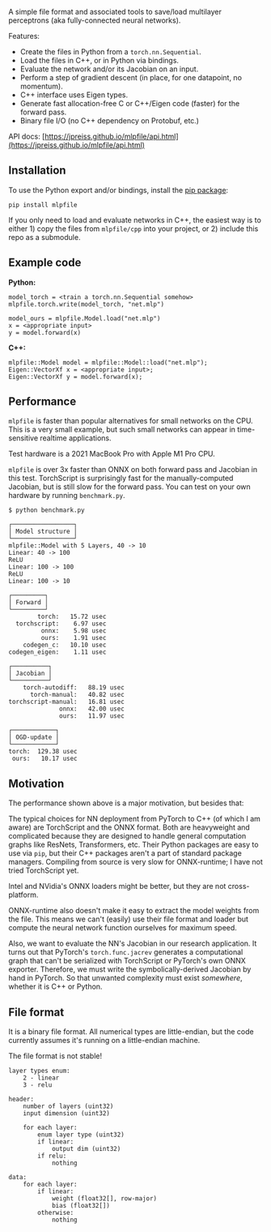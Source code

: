 A simple file format and associated tools to save/load multilayer perceptrons
(aka fully-connected neural networks).

Features:
- Create the files in Python from a `torch.nn.Sequential`.
- Load the files in C++, or in Python via bindings.
- Evaluate the network and/or its Jacobian on an input.
- Perform a step of gradient descent (in place, for one datapoint, no momentum).
- C++ interface uses Eigen types.
- Generate fast allocation-free C or C++/Eigen code (faster) for the forward pass.
- Binary file I/O (no C++ dependency on Protobuf, etc.)

API docs: [https://jpreiss.github.io/mlpfile/api.html](https://jpreiss.github.io/mlpfile/api.html)

Installation
------------

To use the Python export and/or bindings, install the
[pip package](https://pypi.org/project/mlpfile/):

```pip install mlpfile```

If you only need to load and evaluate networks in C++, the easiest way is to
either 1) copy the files from `mlpfile/cpp` into your project, or 2) include
this repo as a submodule.


Example code
------------

**Python:**

```
model_torch = <train a torch.nn.Sequential somehow>
mlpfile.torch.write(model_torch, "net.mlp")

model_ours = mlpfile.Model.load("net.mlp")
x = <appropriate input>
y = model.forward(x)
```

**C++:**

```
mlpfile::Model model = mlpfile::Model::load("net.mlp");
Eigen::VectorXf x = <appropriate input>;
Eigen::VectorXf y = model.forward(x);
```

Performance
-----------

`mlpfile` is faster than popular alternatives for small networks on the CPU.
This is a very small example, but such small networks can appear in
time-sensitive realtime applications.

Test hardware is a 2021 MacBook Pro with Apple M1 Pro CPU.

`mlpfile` is over 3x faster than ONNX on both forward pass and Jacobian in this
test. TorchScript is surprisingly fast for the manually-computed Jacobian, but
is still slow for the forward pass. You can test on your own hardware by
running `benchmark.py`.

```
$ python benchmark.py

┌─────────────────┐
│ Model structure │
└─────────────────┘
mlpfile::Model with 5 Layers, 40 -> 10
Linear: 40 -> 100
ReLU
Linear: 100 -> 100
ReLU
Linear: 100 -> 10

┌─────────┐
│ Forward │
└─────────┘
        torch:   15.72 usec
  torchscript:    6.97 usec
         onnx:    5.98 usec
         ours:    1.91 usec
    codegen_c:   10.10 usec
codegen_eigen:    1.11 usec

┌──────────┐
│ Jacobian │
└──────────┘
    torch-autodiff:   88.19 usec
      torch-manual:   40.82 usec
torchscript-manual:   16.81 usec
              onnx:   42.00 usec
              ours:   11.97 usec

┌────────────┐
│ OGD-update │
└────────────┘
torch:  129.38 usec
 ours:   10.17 usec
```

Motivation
----------

The performance shown above is a major motivation, but besides that:

The typical choices for NN deployment from PyTorch to C++ (of which I am aware)
are TorchScript and the ONNX format. Both are heavyweight and complicated
because they are designed to handle general computation graphs like ResNets,
Transformers, etc. Their Python packages are easy to use via `pip`, but their
C++ packages aren't a part of standard package managers. Compiling from source
is very slow for ONNX-runtime; I have not tried TorchScript yet.

Intel and NVidia's ONNX loaders might be better, but they are not cross-platform.

ONNX-runtime also doesn't make it easy to extract the model weights from the
file. This means we can't (easily) use their file format and loader but compute
the neural network function ourselves for maximum speed.

Also, we want to evaluate the NN's Jacobian in our research application. It
turns out that PyTorch's `torch.func.jacrev` generates a computational graph
that can't be serialized with TorchScript or PyTorch's own ONNX exporter.
Therefore, we must write the symbolically-derived Jacobian by hand in PyTorch.
So that unwanted complexity must exist *somewhere*, whether it is C++ or
Python.


File format
-----------

It is a binary file format. All numerical types are little-endian, but the code
currently assumes it's running on a little-endian machine.

The file format is not stable!

```text
layer types enum:
    2 - linear
    3 - relu

header:
    number of layers (uint32)
    input dimension (uint32)

    for each layer:
        enum layer type (uint32)
        if linear:
            output dim (uint32)
        if relu:
            nothing

data:
    for each layer:
        if linear:
            weight (float32[], row-major)
            bias (float32[])
        otherwise:
            nothing
```
